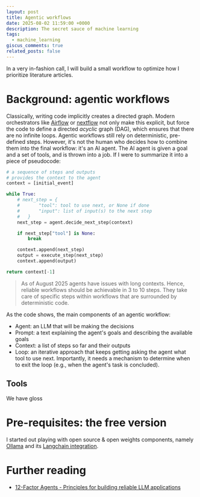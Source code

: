 ```yaml
---
layout: post
title: Agentic workflows
date: 2025-08-02 11:59:00 +0000
description: The secret sauce of machine learning
tags:
  - machine_learning
giscus_comments: true
related_posts: false
---
```


In a very in-fashion call, I will build a small workflow to optimize how I prioritize literature articles.

# Background: agentic workflows

Classically, writing code implicitly creates a directed graph. Modern orchestrators like [Airflow](https://airflow.apache.org/) or [nextflow](https://www.nextflow.io/) not only make this explicit, but force the code to define a directed _acyclic_ graph (DAG), which ensures that there are no infinite loops. Agentic workflows still rely on deterministic, pre-defined steps. However, it's not the human who decides how to combine them into the final workflow: it's an AI agent. The AI agent is given a goal and a set of tools, and is thrown into a job. If I were to summarize it into a piece of pseudocode:

```python
# a sequence of steps and outputs
# provides the context to the agent
context = [initial_event]

while True:
    # next_step = {
    #       "tool": tool to use next, or None if done
    #       "input": list of input(s) to the next step
    #   }
    next_step = agent.decide_next_step(context)

    if next_step["tool"] is None:
        break

    context.append(next_step)
    output = execute_step(next_step)
    context.append(output)

return context[-1]
```

> As of August 2025 agents have issues with long contexts. Hence, reliable workflows should be achievable in 3 to 10 steps. They take care of specific steps within workflows that are surrounded by deterministic code.

As the code shows, the main components of an agentic workflow:

- Agent: an LLM that will be making the decisions
- Prompt: a text explaining the agent's goals and describing the available goals
- Context: a list of steps so far and their outputs
- Loop: an iterative approach that keeps getting asking the agent what tool to use next. Importantly, it needs a mechanism to determine when to exit the loop (e.g., when the agent's task is concluded).

## Tools

We have gloss

# Pre-requisites: the free version

I started out playing with open source & open weights components, namely [Ollama](https://ollama.ai/) and its [Langchain integration](https://python.langchain.com/docs/integrations/chat/ollama/).

# Further reading

- [12-Factor Agents - Principles for building reliable LLM applications](https://github.com/humanlayer/12-factor-agents)
